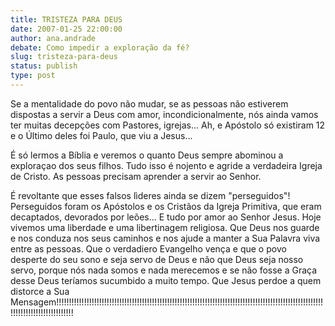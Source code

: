 ```yaml
---
title: TRISTEZA PARA DEUS
date: 2007-01-25 22:00:00
author: ana.andrade
debate: Como impedir a exploração da fé?
slug: tristeza-para-deus
status: publish 
type: post
---
```


Se a mentalidade do povo não mudar, se as pessoas não estiverem dispostas a servir a Deus com amor, incondicionalmente, nós ainda vamos ter muitas decepções com Pastores, igrejas... Ah, e Apóstolo só existiram 12 e o Último deles foi Paulo, que viu a Jesus...   

É só lermos a Bíblia e veremos o quanto Deus sempre abominou a exploraçao dos seus filhos. Tudo isso é nojento e agride a verdadeira Igreja de Cristo. As pessoas precisam aprender a servir ao Senhor.  

É revoltante que esses falsos lìderes ainda se dizem "perseguidos"! Perseguidos foram os Apóstolos e os Cristãos da Igreja Primitiva, que eram decaptados, devorados por leões... E tudo por amor ao Senhor Jesus. Hoje vivemos uma liberdade e uma libertinagem religiosa. Que Deus nos guarde e nos conduza nos seus caminhos e nos ajude a manter a Sua Palavra viva entre as pessoas. Que o verdadiero Evangelho vença e que o povo desperte do seu sono e seja servo de Deus e não que Deus seja nosso servo, porque nós nada somos e nada merecemos e se não fosse a Graça desse Deus teríamos sucumbido a muito tempo. Que Jesus perdoe a quem distorce a Sua Mensagem!!!!!!!!!!!!!!!!!!!!!!!!!!!!!!!!!!!!!!!!!!!!!!!!!!!!!!!!!!!!!!!!!!!!!!!!!!!!!!!!!!!!!!!!!!!!!!!!!!!!!!!!!!!!!!!!!!!!!!!!!!!!!!!!!!!
